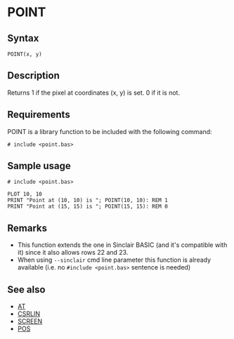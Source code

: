 # POINT

## Syntax


```
POINT(x, y)
```

## Description

Returns 1 if the pixel at coordinates (x, y) is set. 0 if it is not.

## Requirements

POINT is a library function to be included with the following command:


```
# include <point.bas>
```

## Sample usage

```basic
# include <point.bas>

PLOT 10, 10
PRINT "Point at (10, 10) is "; POINT(10, 10): REM 1
PRINT "Point at (15, 15) is "; POINT(15, 15): REM 0
```

## Remarks

* This function extends the one in Sinclair BASIC (and it's compatible with it) since it also allows rows 22 and 23.
* When using `--sinclair` cmd line parameter this function is already available (i.e. no `#include <point.bas>` sentence is needed)

## See also

* [ AT ](../at.md)
* [ CSRLIN ](csrlin.md)
* [ SCREEN ](screen.md)
* [ POS](pos.md)

